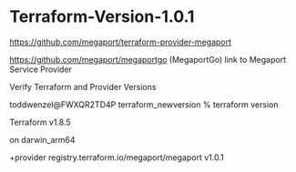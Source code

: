 # Terraform-Version-1.0.1

https://github.com/megaport/terraform-provider-megaport

https://github.com/megaport/megaportgo (MegaportGo) link to Megaport Service Provider

Verify Terraform and Provider Versions


toddwenzel@FWXQR2TD4P terraform_newversion % terraform version

Terraform v1.8.5

on darwin_arm64

+provider registry.terraform.io/megaport/megaport v1.0.1


